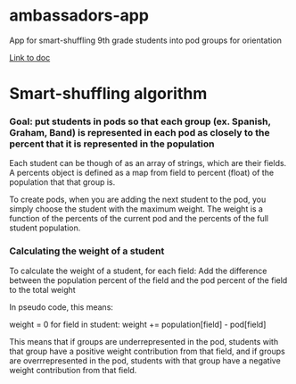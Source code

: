 # ambassadors-app
App for smart-shuffling 9th grade students into pod groups for orientation 

<a href="https://docs.google.com/document/d/15hoqYRgNQ6xVI2ec4xbVub2b8ZB5rycKkReRvVbN30Y/edit?usp=sharing">Link to doc</a>

# Smart-shuffling algorithm
### Goal: put students in pods so that each group (ex. Spanish, Graham, Band) is represented in each pod as closely to the percent that it is represented in the population

Each student can be though of as an array of strings, which are their fields.
A percents object is defined as a map from field to percent (float) of the population that that group is.


To create pods, when you are adding the next student to the pod, you simply choose the student with the maximum weight.
The weight is a function of the percents of the current pod and the percents of the full student population.

### Calculating the weight of a student
To calculate the weight of a student, for each field:
Add the difference between the population percent of the field and the pod percent of the field to the total weight

In pseudo code, this means:

weight = 0
for field in student:
  weight += population\[field\] - pod\[field\]

This means that if groups are underrepresented in the pod, students with that group have a positive weight contribution from that field, and if groups are overrrepresented in the pod, students with that group have a negative weight contribution from that field.
